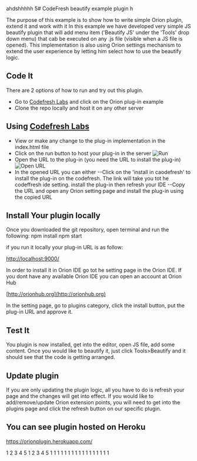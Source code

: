 ahdshhhhh
5# CodeFresh beautify example plugin
h

The purpose of this example is to show how to write simple Orion plugin, extend it and work with it
In this example we have developed very simple JS beautify plugin that will add menu item ('Beautify JS' under the 'Tools' drop down menu) that cab be executed on any .js file (visible when a JS file is opened).
This implementation is also using Orion settings mechanism to extend the user experience by letting him select how to use the beautify logic.


## Code It

There are 2 options of how to run and try out this plugin.
- Go to [Codefresh Labs](http://www.codefresh.io/labs) and click on the Orion plug-in example
- Clone the repo locally and host it on any other server


## Using [Codefresh Labs](http://www.codefresh.io/labs)
- View or make any change to the plug-in implementation in the index.html file
- Click on the run button to host your plug-in in the server ![Run](img/run.png)
- Open the URL to the plug-in (you need the URL to install the plug-in) ![Open URL](img/openurl.png)
- In the opened URL you can either 
--Click on the 'install in caodefresh' to install the plug-in on the codefresh. The link will take you tot he codeffresh ide setting. install the plug-in then refresh your IDE
--Copy the URL and open any Orion setting page and install the plug-in using the copied URL

## Install Your plugin locally
Once you downloaded the git repository, open terminal and run the following:
npm install
npm start

if you run it locally your plug-in URL is as follow:

[http://localhost:9000/](http://localhost:9000/)


In order to install it in Orion IDE go tot he setting page in the Orion IDE.
If you dont have any available Orion IDE you can open an account at Orion Hub

[http://orionhub.org](http://orionhub.org)

In the setting page, go to plugins category, click the install button, put the plug-in URL and approve it.

## Test It

You plugin is now installed, get into the editor, open JS file, add some content.
Once you would like to beautify it, just click Tools>Beautify and it should see that the code is getting arranged.

## Update plugin

If you are only updating the plugin logic, all you have to do is refresh your page and the changes will get into effect.
If you would like to add/remove/update Orion extension points, you will need to get into the plugins page and click the refresh button on our specific plugin.

## You can see plugin hosted on Heroku 
https://orionplugin.herokuapp.com/


1
2
3
4
5
1
2
3
4
5
1
1
1
1
1
1
1
1
1
1
1
1
1
1
1
1
1
